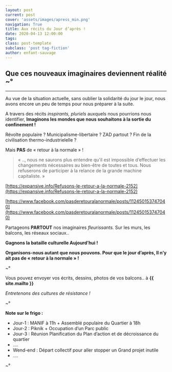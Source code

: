 ```yaml
---
layout: post
current: post
cover: 'assets/images/apress_min.png'
navigation: True
title: Aux récits du Jour d’après !
date: 2020-04-13 12:00:00
tags:
class: post-template
subclass: 'post tag-fiction'
author: enfant-sauvage
---
```


## Que ces nouveaux imaginaires deviennent réalité ~°

-----

Au vue de la situation actuelle,
sans oublier la solidarité du jour le jour,
nous avons encore un peu de temps pour nous préparer à la suite.

A travers des récits *inspirants, pluriels* auxquels nous pourrions nous identifier,
**Imaginons les mondes que nous souhaitons à la sortie du confinement !**

Révolte populaire ?  Municipalisme-libertaire ? ZAD partout ? Fin de la civilisation thermo-industrielelle ?

Mais **PAS** de « retour à la normale » !

> « .., nous ne saurons plus entendre qu’il est impossible d’effectuer les changements nécessaires au bien-être de toutes et tous. Nous refuserons de participer à la relance de la grande machine capitaliste. »

[https://expansive.info/Refusons-le-retour-a-la-normale-2152](https://expansive.info/Refusons-le-retour-a-la-normale-2152)

[https://www.facebook.com/pasderetouralanormale/posts/112450153747040](https://www.facebook.com/pasderetouralanormale/posts/112450153747040)

Partageons **PARTOUT** nos imaginaires *fleurissants.*
Sur les murs, les balcons, les réseaux sociaux..

**Gagnons la bataille culturelle Aujourd’hui !**

**Organisons-nous autant que nous pouvons.
Pour que le jour d’après, Il n’y ait pas de « retour à la normale » !**

~°

Vous pouvez envoyer vos écrits, dessins, photos de vos balcons.. à **{{ site.mailto }}**

*Entretenons des cultures de résistance !*

~°

**Note sur le frigo :**
- Jour-1 : MANIF à 11h + Assemblé populaire du Quartier à 18h
- Jour-2 : Piknik + Occupation d’un Parc public
- Jour-3 : Réunion Planification du Plan d’action et de décroissance du quartier
- ….
- Wend-end : Départ collectif pour aller stopper un Grand projet inutile
- ….

~°
